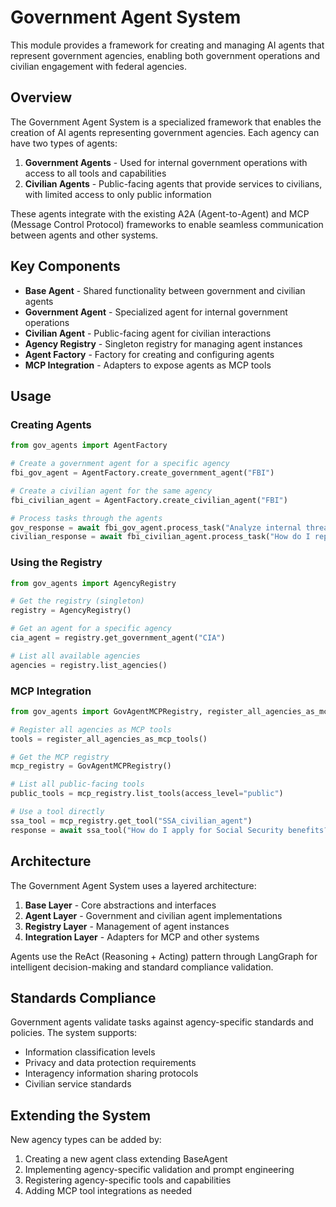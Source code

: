 # Government Agent System

This module provides a framework for creating and managing AI agents that represent government agencies, enabling both government operations and civilian engagement with federal agencies.

## Overview

The Government Agent System is a specialized framework that enables the creation of AI agents representing government agencies. Each agency can have two types of agents:

1. **Government Agents** - Used for internal government operations with access to all tools and capabilities
2. **Civilian Agents** - Public-facing agents that provide services to civilians, with limited access to only public information

These agents integrate with the existing A2A (Agent-to-Agent) and MCP (Message Control Protocol) frameworks to enable seamless communication between agents and other systems.

## Key Components

- **Base Agent** - Shared functionality between government and civilian agents
- **Government Agent** - Specialized agent for internal government operations
- **Civilian Agent** - Public-facing agent for civilian interactions
- **Agency Registry** - Singleton registry for managing agent instances
- **Agent Factory** - Factory for creating and configuring agents
- **MCP Integration** - Adapters to expose agents as MCP tools

## Usage

### Creating Agents

```python
from gov_agents import AgentFactory

# Create a government agent for a specific agency
fbi_gov_agent = AgentFactory.create_government_agent("FBI")

# Create a civilian agent for the same agency
fbi_civilian_agent = AgentFactory.create_civilian_agent("FBI")

# Process tasks through the agents
gov_response = await fbi_gov_agent.process_task("Analyze internal threat assessment data")
civilian_response = await fbi_civilian_agent.process_task("How do I report suspicious activity?")
```

### Using the Registry

```python
from gov_agents import AgencyRegistry

# Get the registry (singleton)
registry = AgencyRegistry()

# Get an agent for a specific agency
cia_agent = registry.get_government_agent("CIA")

# List all available agencies
agencies = registry.list_agencies()
```

### MCP Integration

```python
from gov_agents import GovAgentMCPRegistry, register_all_agencies_as_mcp_tools

# Register all agencies as MCP tools
tools = register_all_agencies_as_mcp_tools()

# Get the MCP registry
mcp_registry = GovAgentMCPRegistry()

# List all public-facing tools
public_tools = mcp_registry.list_tools(access_level="public")

# Use a tool directly
ssa_tool = mcp_registry.get_tool("SSA_civilian_agent")
response = await ssa_tool("How do I apply for Social Security benefits?")
```

## Architecture

The Government Agent System uses a layered architecture:

1. **Base Layer** - Core abstractions and interfaces
2. **Agent Layer** - Government and civilian agent implementations
3. **Registry Layer** - Management of agent instances
4. **Integration Layer** - Adapters for MCP and other systems

Agents use the ReAct (Reasoning + Acting) pattern through LangGraph for intelligent decision-making and standard compliance validation.

## Standards Compliance

Government agents validate tasks against agency-specific standards and policies. The system supports:

- Information classification levels
- Privacy and data protection requirements
- Interagency information sharing protocols
- Civilian service standards

## Extending the System

New agency types can be added by:

1. Creating a new agent class extending BaseAgent
2. Implementing agency-specific validation and prompt engineering
3. Registering agency-specific tools and capabilities
4. Adding MCP tool integrations as needed